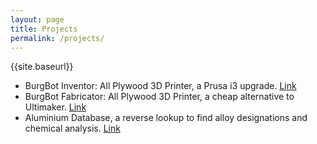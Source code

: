 ```yaml
---
layout: page 
title: Projects
permalink: /projects/
---
```

{{site.baseurl}}
* BurgBot Inventor: All Plywood 3D Printer, a Prusa i3 upgrade. [Link](/jekyll/pixyll/2016/10/31/all-plywood-prusa-i3-3d-printer-burgbot/)
* BurgBot Fabricator: All Plywood 3D Printer, a cheap alternative to Ultimaker. [Link](/jekyll/pixyll/2017/02/27/all-plywood-3d-printer-burgbot-fabricator/)
* Aluminium Database, a reverse lookup to find alloy designations and chemical analysis. [Link](http://utkuburgaz.com/aludata)
